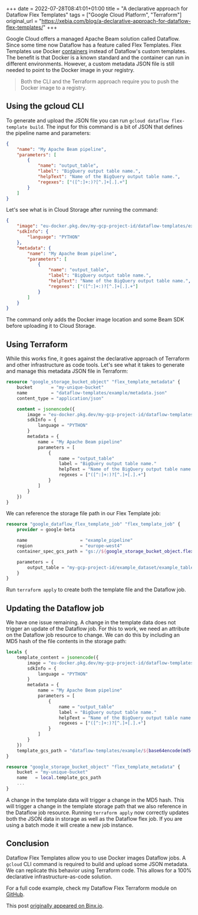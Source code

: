+++
date = 2022-07-28T08:41:01+01:00
title = "A declarative approach for Dataflow Flex Templates"
tags = ["Google Cloud Platform", "Terraform"]
original_url = "https://xebia.com/blog/a-declarative-approach-for-dataflow-flex-templates/"
+++

Google Cloud offers a managed Apache Beam solution called Dataflow.
Since some time now Dataflow has a feature called Flex Templates.
Flex Templates use Docker [containers](https://binx.io/2022/04/21/what-is-a-container/) instead of Dataflow's custom templates.
The benefit is that Docker is a known standard and the container can run in different environments.
However, a custom metadata JSON file is still needed to point to the Docker image in your registry.

> Both the CLI and the Terraform approach require you to push the Docker image to a registry.

## Using the gcloud CLI

To generate and upload the JSON file you can run `gcloud dataflow flex-template build`.
The input for this command is a bit of JSON that defines the pipeline name and parameters:

```json
{
    "name": "My Apache Beam pipeline",
    "parameters": [
        {
            "name": "output_table",
            "label": "BigQuery output table name.",
            "helpText": "Name of the BigQuery output table name.",
            "regexes": ["([^:]+:)?[^.]+[.].+"]
        }
    ]
}
```

Let's see what is in Cloud Storage after running the command:

```json
{
    "image": "eu-docker.pkg.dev/my-gcp-project-id/dataflow-templates/example:latest",
    "sdkInfo": {
        "language": "PYTHON"
    },
    "metadata": {
        "name": "My Apache Beam pipeline",
        "parameters": [
            {
                "name": "output_table",
                "label": "BigQuery output table name.",
                "helpText": "Name of the BigQuery output table name.",
                "regexes": ["([^:]+:)?[^.]+[.].+"]
            }
        ]
    }
}
```

The command only adds the Docker image location and some Beam SDK before uploading it to Cloud Storage.

## Using Terraform

While this works fine, it goes against the declarative approach of Terraform and other infrastructure as code tools.
Let's see what it takes to generate and manage this metadata JSON file in Terraform:

```terraform
resource "google_storage_bucket_object" "flex_template_metadata" {
    bucket       = "my-unique-bucket"
    name         = "dataflow-templates/example/metadata.json"
    content_type = "application/json"

    content = jsonencode({
        image = "eu-docker.pkg.dev/my-gcp-project-id/dataflow-templates/example:latest"
        sdkInfo = {
            language = "PYTHON"
        }
        metadata = {
            name = "My Apache Beam pipeline"
            parameters = [
                {
                    name = "output_table"
                    label = "BigQuery output table name."
                    helpText = "Name of the BigQuery output table name.",
                    regexes = ["([^:]+:)?[^.]+[.].+"]
                }
            ]
        }
    })
}
```

We can reference the storage file path in our Flex Template job:

```terraform
resource "google_dataflow_flex_template_job" "flex_template_job" {
    provider = google-beta

    name                    = "example_pipeline"
    region                  = "europe-west4"
    container_spec_gcs_path = "gs://${google_storage_bucket_object.flex_template_metadata.bucket}/${google_storage_bucket_object.flex_template_metadata.name}"

    parameters = {
        output_table = "my-gcp-project-id/example_dataset/example_table"
    }
}
```

Run `terraform apply` to create both the template file and the Dataflow job.

## Updating the Dataflow job

We have one issue remaining.
A change in the template data does not trigger an update of the Dataflow job.
For this to work, we need an attribute on the Dataflow job resource to change.
We can do this by including an MD5 hash of the file contents in the storage path:

```terraform
locals {
    template_content = jsonencode({
        image = "eu-docker.pkg.dev/my-gcp-project-id/dataflow-templates/example:latest"
        sdkInfo = {
            language = "PYTHON"
        }
        metadata = {
            name = "My Apache Beam pipeline"
            parameters = [
                {
                    name = "output_table"
                    label = "BigQuery output table name."
                    helpText = "Name of the BigQuery output table name.",
                    regexes = ["([^:]+:)?[^.]+[.].+"]
                }
            ]
        }
    })
    template_gcs_path = "dataflow-templates/example/${base64encode(md5(local.template_content))}/metadata.json"
}

resource "google_storage_bucket_object" "flex_template_metadata" {
    bucket = "my-unique-bucket"
    name   = local.template_gcs_path
    ...
}
```

A change in the template data will trigger a change in the MD5 hash.
This will trigger a change in the template storage path that we also reference in the Dataflow job resource.
Running `terraform apply` now correctly updates both the JSON data in storage as well as the Dataflow flex job.
If you are using a batch mode it will create a new job instance.

## Conclusion

Dataflow Flex Templates allow you to use Docker images Dataflow jobs.
A `gcloud` CLI command is required to build and upload some JSON metadata.
We can replicate this behavior using Terraform code.
This allows for a 100% declarative infrastructure-as-code solution.

For a full code example, check my Dataflow Flex Terraform module on [GitHub](https://github.com/ChrisTerBeke/terraform-playground/tree/main/terraform/modules/gcp_dataflow_flex).

This post [originally appeared on Binx.io](https://binx.io/2022/07/28/a-declarative-approach-for-dataflow-flex-templates/).
